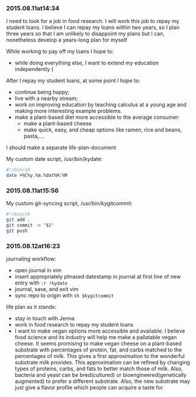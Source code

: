 ### 2015.08.11at14:34
I need to look for a job in food research. I will work this job to repay my student loans. I believe I can repay my loans within two years, so I plan three years so that I am unlikely to disappoint my plans but I can, nonetheless develop a years-long plan for myself

While working to pay off my loans I hope to:
* while doing everything else, I want to extend my education independently (

After I repay my student loans, at some point I hope to:
* continue being happy;
* live with a nearby stream;
* work on improving education by teaching calculus at a young age and making more interesting example problems.
* make a plant-based diet more accessible to the average consumer:
  * make a plant-based cheese
  * make quick, easy, and cheap options like ramen, rice and beans, pasta,....

I should make a separate life-plan-document

My custom date script, /usr/bin/kydate: 
```sh
#!/bin/sh
date +%C%y.%m.%dat%H:%M
```

### 2015.08.11at15:56
My custom git-syncing script, /usr/bin/kygitcommit:
```sh
#!/bin/sh
git add .
git commit -m "$1"
git push
```
### 2015.08.12at16:23
journaling workflow:
* open journal in vim
* insert appropriately phrased datestamp in journal at first line of new entry with ```:r !kydate```
* journal, save, and exit vim
* sync repo to origin with ```sh $kygitcommit```

life plan as it stands:
* stay in touch with Jenna
* work in food research to repay my student loans
 * I want to make vegan options more accessible and available. I believe food science and its industry will help me make a pallatable vegan cheese. It seems promising to make vegan cheese on a plant-based substrate with percentages of protein, fat, and carbs matched to the percentages of milk. This gives a first approximation to the wonderful substrate milk provides. This approximation can be refined by changing types of proteins, carbs, and fats to better match those of milk. Also, bacteria and yeast can be bred(cultured) or bioengineered(genetically augmented) to prefer a different substrate. Also, the new substrate may just give a flavor profile which people can acquire a taste for.
